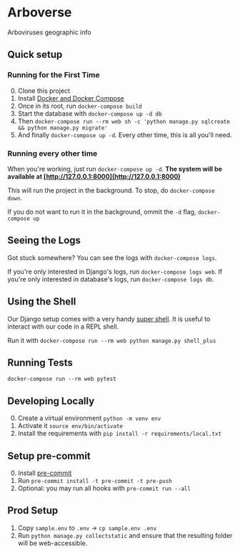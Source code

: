 # Arboverse

Arboviruses geographic info

## Quick setup

### Running for the First Time

0. Clone this project
1. Install [Docker and Docker Compose](https://docs.docker.com/compose/install/)
2. Once in its root, run `docker-compose build`
3. Start the database with `docker-compose up -d db`
4. Then `docker-compose run --rm web sh -c 'python manage.py sqlcreate && python manage.py migrate'`
5. And finally `docker-compose up -d`. Every other time, this is all you'll need.

### Running every other time

When you're working, just run `docker-compose up -d`. **The system will be
available at [http://127.0.0.1:8000](http://127.0.0.1:8000)**

This will run the project in the background. To stop,
do `docker-compose down`.

If you do not want to run it in the background,
ommit the `-d` flag, `docker-compose up`

## Seeing the Logs

Got stuck somewhere? You can see the logs with `docker-compose logs`.

If you're only interested in Django's logs, run `docker-compose logs web`.
If you're only interested in database's logs, run `docker-compose logs db`.

## Using the Shell

Our Django  setup comes with a very handy [super shell](https://django-extensions.readthedocs.io/en/latest/shell_plus.html). It is useful to interact with our code in a REPL
shell.

Run it with `docker-compose run --rm web python manage.py shell_plus`

## Running Tests

`docker-compose run --rm web pytest`

## Developing Locally

0. Create a virtual environment `python -m venv env`
1. Activate it `source env/bin/activate`
2. Install the requirements with `pip install -r requirements/local.txt`

## Setup pre-commit

0. Install [pre-commit](https://pre-commit.com/)
1. Run `pre-commit install -t pre-commit -t pre-push`
2. Optional: you may run all hooks with `pre-commit run --all`


## Prod Setup

1. Copy `sample.env` to `.env` -> `cp sample.env .env`
2. Run `python manage.py collectstatic` and ensure that the resulting folder will be web-accessible.
